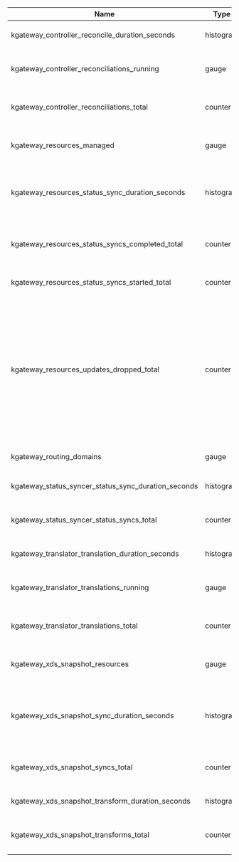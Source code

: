 Name|Type|Labels|Help
--|--|--|--
kgateway_controller_reconcile_duration_seconds|histogram|controller, name, namespace|Reconcile duration for controller
kgateway_controller_reconciliations_running|gauge|controller, name, namespace|Number of reconciliations currently running
kgateway_controller_reconciliations_total|counter|controller, name, namespace, result|Total number of controller reconciliations
kgateway_resources_managed|gauge|namespace, parent, resource|Current number of resources managed
kgateway_resources_status_sync_duration_seconds|histogram|gateway, namespace, resource|Duration of time for a resource update to receive a status report
kgateway_resources_status_syncs_completed_total|counter|gateway, namespace, resource|Total number of status syncs completed for resources
kgateway_resources_status_syncs_started_total|counter|gateway, namespace, resource|Total number of status syncs started
kgateway_resources_updates_dropped_total|counter||Total number of resources metrics updates dropped. If this metric is ever greater than 0, all resources subsystem metrics should be considered invalid until process restart
kgateway_routing_domains|gauge|namespace, gateway, port|Number of domains per listener
kgateway_status_syncer_status_sync_duration_seconds|histogram|name, namespace, syncer|Status sync duration
kgateway_status_syncer_status_syncs_total|counter|name, namespace, syncer, result|Total number of status syncs
kgateway_translator_translation_duration_seconds|histogram|name, namespace, translator|Translation duration
kgateway_translator_translations_running|gauge|name, namespace, translator|Current number of translations running
kgateway_translator_translations_total|counter|name, namespace, translator, result|Total number of translations
kgateway_xds_snapshot_resources|gauge|gateway, namespace, resource|Current number of resources in XDS snapshot
kgateway_xds_snapshot_sync_duration_seconds|histogram|gateway, namespace|Duration of time for a gateway resource update to be synced in an XDS snapshot
kgateway_xds_snapshot_syncs_total|counter|gateway, namespace|Total number of XDS snapshot syncs
kgateway_xds_snapshot_transform_duration_seconds|histogram|gateway, namespace|XDS snapshot transform duration
kgateway_xds_snapshot_transforms_total|counter|gateway, namespace, result|Total number of XDS snapshot transforms
